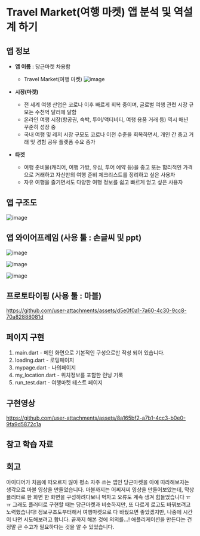 # Travel Market(여행 마켓) 앱 분석 및 역설계 하기        

## 앱 정보

- **앱 이름** : 당근마켓 차용함

  - Travel Market(여행 마켓)
    ![image](https://github.com/user-attachments/assets/3d69e027-06e9-4e53-a6fe-054e70857901)


- **시장(마켓)**  

  - 전 세계 여행 산업은 코로나 이후 빠르게 회복 중이며, 글로벌 여행 관련 시장 규모는 수천억 달러에 달함
  - 온라인 여행 시장(항공권, 숙박, 투어/액티비티, 여행 용품 거래 등) 역시 매년 꾸준히 성장 중
  - 국내 여행 및 레저 시장 규모도 코로나 이전 수준을 회복하면서, 개인 간 중고 거래 및 경험 공유 플랫폼 수요 증가

- **타겟**  

  - 여행 준비물(캐리어, 여행 가방, 유심, 투어 예약 등)을 중고 또는 합리적인 가격으로 거래하고 자신만의 여행 준비 체크리스트를 정리하고 싶은 사용자
  - 자유 여행을 즐기면서도 다양한 여행 정보를 쉽고 빠르게 얻고 싶은 사용자



## 앱 구조도

![image](https://github.com/user-attachments/assets/274bf0ca-050c-4331-b95d-6d9066580750)



## 앱 와이어프레임 (사용 툴 : 손글씨 및 ppt)

![image](https://github.com/user-attachments/assets/3480670b-8c83-41fe-ad0f-08c455a05a07)

![image](https://github.com/user-attachments/assets/7f9fdc5c-9fa0-4c0d-b8a2-ae7b604986db)

![image](https://github.com/user-attachments/assets/c355db33-e556-4fde-99d5-c8be27092a36)



## 프로토타이핑 (사용 툴 : 마블)

https://github.com/user-attachments/assets/d5e0f0a1-7a60-4c30-9cc8-70a82888081d



## 페이지 구현
1. main.dart - 메인 화면으로 기본적인 구성으로만 작성 되어 있습니다.
2. loading.dart - 로딩페이지
3. mypage.dart - 나의페이지
4. my_location.dart - 위치정보를 포함한 런닝 기록
5. run_test.dart - 여행마켓 테스트 페이지



## 구현영상 



https://github.com/user-attachments/assets/8a165bf2-a7b1-4cc3-b0e0-9fa9d5872c1a




## 참고 학습 자료 


## 회고
아이디어가 처음에 떠오르지 않아 평소 자주 쓰는 앱인 당근마켓을 아예 따라해보자는 생각으로 마블 영상을 만들었습니다.
마블까지는 어찌저찌 영상을 만들어보았는데, 막상 플러터로 한 화면 한 화면을 구성하려다보니 벅차고 오류도 계속 생겨 힘들었습니다 ㅠㅠ 
그래도 플러터로 구현할 때는 당근마켓과 비슷하지만, 또 다르게 로고도 바꿔보려고 노력했습니다!
정보구조도부터해서 여행마켓으로 다 바꿨으면 좋았겠지만, 나중에 시간이 나면 시도해보려고 합니다. 끝까지 해본 것에 의의를...! 
애플리케이션을 만든다는 건 정말 큰 수고가 필요하다는 것을 알 수 있었습니다.
